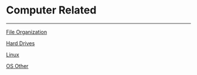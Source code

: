 # Computer Related 
---

[File Organization](File%20Organization.md)



[Hard Drives](Hard%20Drives.md)



[Linux](Linux.md)







[OS Other](OS%20Other.md)